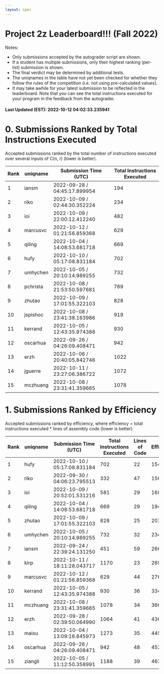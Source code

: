 ```yaml
---
layout: spec
---
```


Project 2z Leaderboard!!! (Fall 2022)
==============================
Notes:
- Only submissions accepted by the autograder script are shown.
- If a student has multiple submissions, only their highest ranking (per-list) submission is shown.
- The final verdict may be determined by additional tests.
- The uniqnames in the table have not yet been checked for whether they follow the rules of the competition (i.e. not using pre-calculated values).
- It may take awhile for your latest submission to be reflected in the leaderboard. Note that you can see the total instructions executed for your program in the feedback from the autograder.


#### Last Updated (EST): 2022-10-12 04:02:33.235941

# 0. Submissions Ranked by Total Instructions Executed
Accepted submissions ranked by the total number of instructions executed over several inputs of C(n, r) (lower is better).

| Rank  | uniqname | Submission Time (UTC) | Total Instructions Executed |
|---|---|---|---|
| 1 | iansm | 2022-09-28 / 04:45:17.899954 | 194 |
| 2 | riko | 2022-10-09 / 02:44:30.352224 | 234 |
| 3 | ioi | 2022-10-09 / 22:00:12.412240 | 482 |
| 4 | marcusvc | 2022-10-12 / 01:21:56.859368 | 629 |
| 5 | qiling | 2022-10-04 / 14:08:53.681718 | 669 |
| 6 | hufy | 2022-10-10 / 05:17:08.831184 | 702 |
| 7 | umhychen | 2022-10-05 / 20:10:14.989255 | 732 |
| 8 | pchrista | 2022-10-08 / 21:53:50.597681 | 789 |
| 9 | zhutao | 2022-10-09 / 17:01:55.322103 | 828 |
| 10 | jspishoc | 2022-10-08 / 23:41:38.163986 | 919 |
| 11 | kerrand | 2022-10-05 / 12:43:35.974388 | 930 |
| 12 | oscarhua | 2022-09-26 / 04:26:09.408471 | 942 |
| 13 | erzh | 2022-10-06 / 20:40:05.842746 | 1022 |
| 14 | jguerre | 2022-10-11 / 23:27:06.386722 | 1072 |
| 15 | mczhuang | 2022-10-08 / 23:31:41.359665 | 1078 |


# 1. Submissions Ranked by Efficiency
Accepted submissions ranked by efficiency, where efficiency = total instructions executed * lines of assembly code (lower is better).

| Rank  | uniqname | Submission Time (UTC) | Total Instructions Executed |Lines of Code | Efficiency |
|---|---|---|---|---|---|
| 1 | hufy | 2022-10-10 / 05:17:08.831184 | 702 | 22 | 15444 |
| 2 | riko | 2022-09-30 / 04:06:23.795513 | 332 | 47 | 15604 |
| 3 | ioi | 2022-10-09 / 20:52:01.531216 | 581 | 29 | 16849 |
| 4 | qiling | 2022-10-04 / 14:08:53.681718 | 669 | 29 | 19401 |
| 5 | zhutao | 2022-10-09 / 17:01:55.322103 | 828 | 25 | 20700 |
| 6 | umhychen | 2022-10-05 / 20:10:14.989255 | 732 | 32 | 23424 |
| 7 | iansm | 2022-09-24 / 22:39:24.131250 | 451 | 59 | 26609 |
| 8 | kirp | 2022-10-11 / 18:11:28.043717 | 1170 | 23 | 26910 |
| 9 | marcusvc | 2022-10-12 / 01:21:56.859368 | 629 | 44 | 27676 |
| 10 | kerrand | 2022-10-05 / 12:43:35.974388 | 930 | 36 | 33480 |
| 11 | mczhuang | 2022-10-08 / 23:31:41.359665 | 1078 | 34 | 36652 |
| 12 | erzh | 2022-09-28 / 02:39:50.064990 | 1064 | 41 | 43624 |
| 13 | maixu | 2022-10-04 / 13:09:16.845973 | 1273 | 35 | 44555 |
| 14 | oscarhua | 2022-09-26 / 04:26:09.408471 | 942 | 48 | 45216 |
| 15 | ziangli | 2022-10-05 / 11:12:50.358991 | 1188 | 39 | 46332 |

